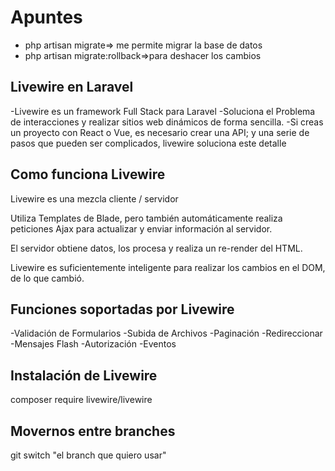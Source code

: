 # Apuntes

- php artisan migrate=> me permite migrar la base de datos
- php artisan migrate:rollback=>para deshacer los cambios

## Livewire en Laravel

-Livewire es un framework Full Stack para Laravel
-Soluciona el Problema de interacciones y realizar sitios web dinámicos de forma sencilla.
-Si creas un proyecto con React o Vue, es necesario crear una API; y una serie de pasos
 que pueden ser complicados, livewire soluciona este detalle

## Como funciona Livewire
Livewire es una mezcla cliente / servidor

Utiliza Templates de Blade, pero también automáticamente realiza
peticiones Ajax para actualizar y enviar información al servidor.

El servidor obtiene datos, los procesa y realiza un re-render del HTML.

Livewire es suficientemente inteligente para realizar los cambios en el DOM,
de lo que cambió.

## Funciones soportadas por Livewire

-Validación de Formularios
-Subida de Archivos
-Paginación
-Redireccionar
-Mensajes Flash
-Autorización
-Eventos

## Instalación de Livewire

composer require livewire/livewire

## Movernos entre branches
git switch "el branch que quiero usar"